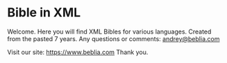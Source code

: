 # Bible in XML
Welcome. Here you will find XML Bibles for various languages. Created from the pasted 7 years.
Any questions or comments: andrey@beblia.com

Visit our site:
https://www.beblia.com
Thank you.
